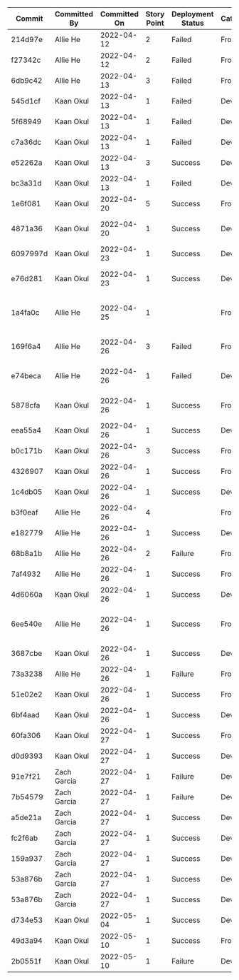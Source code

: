| Commit   | Committed By | Committed On | Story Point | Deployment Status | Category | Commit Notes                                                             |
|----------|--------------|--------------|-------------|-------------------|----------|--------------------------------------------------------------------------|
| 214d97e  | Allie He     | 2022-04-12   | 2           | Failed            | Frontend | debugged js files                                                        |
| f27342c  | Allie He     | 2022-04-12   | 2           | Failed            | Frontend | update                                                                   |
| 6db9c42  | Allie He     | 2022-04-13   | 3           | Failed            | Frontend | blog pages                                                               |
| 545d1cf  | Kaan Okul    | 2022-04-13   | 1           | Failed            | DevOps   | modified playwright.yml and playwright.config.js.                        |
| 5f68949  | Kaan Okul    | 2022-04-13   | 1           | Failed            | Devops   | modified playwright.yml and playwright.config.js...                      |
| c7a36dc  | Kaan Okul    | 2022-04-13   | 1           | Failed            | Devops   | modified playwright.yml and playwright.config.js...                      |
| e52262a  | Kaan Okul    | 2022-04-13   | 3           | Success           | Devops   | modified playwright.yml and playwright.config.js...                      |
| bc3a31d  | Kaan Okul    | 2022-04-13   | 1           | Failed            | Devops   | Merge pull request #10 from NJIT-WIS/blogs                               |
| 1e6f081  | Kaan Okul    | 2022-04-20   | 5           | Success           | Frontend | added account page. Modified pages.json...                               |
| 4871a36  | Kaan Okul    | 2022-04-20   | 1           | Success           | Devops   | Merge pull request #14 from NJIT-WIS/13-missing-account-pages            |
| 6097997d | Kaan Okul    | 2022-04-23   | 1           | Success           | Devops   | added activity_log.md.                                                   |
| e76d281  | Kaan Okul    | 2022-04-23   | 1           | Success           | Devops   | Merge pull request #15 from NJIT-WIS/5-add-productivity-log              |
| 1a4fa0c  | Allie He     | 2022-04-25   | 1           |                   | Frontend | Merge branch 'main' of github.com:NJIT-WIS/project-2-team-rocket into... |
| 169f6a4  | Allie He     | 2022-04-26   | 3           | Failed            | Frontend | edited nav bar, added css for nav bar, created ourMission, account, a... |
| e74beca  | Allie He     | 2022-04-26   | 1           | Failed            | DevOps   | added pages that are "under construction". tried adding bootstrap        |
| 5878cfa  | Kaan Okul    | 2022-04-26   | 1           | Success           | Frontend | deleted layout.module 2.css and other directories...                     |
| eea55a4  | Kaan Okul    | 2022-04-26   | 1           | Success           | Devops   | Merge pull request #16...                                                |
| b0c171b  | Kaan Okul    | 2022-04-26   | 3           | Success           | Frontend | fixed the home link                                                      |
| 4326907  | Kaan Okul    | 2022-04-26   | 1           | Success           | Frontend | reformatted the contact.js                                               |
| 1c4db05  | Kaan Okul    | 2022-04-26   | 1           | Success           | Devops   | Merge pull request                                                       |
| b3f0eaf  | Allie He     | 2022-04-26   | 4           |                   | Frontend | created blog posts...                                                    |
| e182779  | Allie He     | 2022-04-26   | 1           | Success           | Devops   | Merge remote-tracking branch...                                          |
| 68b8a1b  | Allie He     | 2022-04-26   | 2           | Failure           | Frontend | created blog posts, edited about page information                        |
| 7af4932  | Allie He     | 2022-04-26   | 1           | Success           | Frontend | deleted overcoming post                                                  |
| 4d6060a  | Kaan Okul    | 2022-04-26   | 1           | Success           | Devops   | Merge pull request #20 from NJIT_WIS/newAllie                            |
| 6ee540e  | Allie He     | 2022-04-26   | 1           | Success           | Frontend | added resources, parneship, shrves, agile and lean pages, edited nav bar |
| 3687cbe  | Kaan Okul    | 2022-04-26   | 1           | Success           | Devops   | Merge pull request #21                                                   |
| 73a3238  | Allie He     | 2022-04-26   | 1           | Failure           | Frontend | started editing the css/UI, changed colors to teal                       |
| 51e02e2  | Kaan Okul    | 2022-04-26   | 1           | Success           | Frontend | added teal color to the navbar and header tags                           |
| 6bf4aad  | Kaan Okul    | 2022-04-26   | 1           | Success           | Devops   | Merge pull request #22                                                   |
| 60fa306  | Kaan Okul    | 2022-04-27   | 1           | Success           | Frontend | refactored Agile_and_Lean_principles.j                                   |
| d0d9393  | Kaan Okul    | 2022-04-27   | 1           | Success           | Devops   | Merge pull request #23                                                   |
| 91e7f21  | Zach Garcia  | 2022-04-27   | 1           | Failure           | Devops   | Added test 1                                                             |
| 7b54579  | Zach Garcia  | 2022-04-27   | 1           | Failure           | Devops   | Updated json                                                             |
| a5de21a  | Zach Garcia  | 2022-04-27   | 1           | Success           | Devops   | Updated json                                                             |
| fc2f6ab  | Zach Garcia  | 2022-04-27   | 1           | Success           | Devops   | Updated json                                                             |
| 159a937  | Zach Garcia  | 2022-04-27   | 1           | Success           | Devops   | updated page.titles.spec.js                                              |
| 53a876b  | Zach Garcia  | 2022-04-27   | 1           | Success           | Devops   | updated page.titles.spec.js                                              |
| 53a876b  | Zach Garcia  | 2022-04-27   | 1           | Success           | Devops   | Merge pull request #26                                                   |
| d734e53  | Kaan Okul    | 2022-05-04   | 1           | Success           | Devops   | implemented mailchimp and footer.js                                      |
| 49d3a94  | Kaan Okul    | 2022-05-10   | 1           | Success           | Frontend | added footer to all pages                                                |
| 2b0551f  | Kaan Okul    | 2022-05-10   | 1           | Failure           | Devops   | Merge pull #37                                                           |